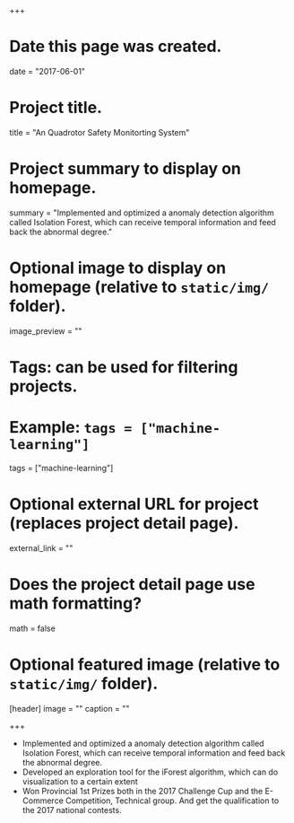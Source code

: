 +++
# Date this page was created.
date = "2017-06-01"

# Project title.
title = "An Quadrotor Safety Monitorting System"

# Project summary to display on homepage.
summary = "Implemented and optimized a anomaly detection algorithm called Isolation Forest, which can receive temporal information and feed back the abnormal degree."

# Optional image to display on homepage (relative to `static/img/` folder).
image_preview = ""

# Tags: can be used for filtering projects.
# Example: `tags = ["machine-learning"]`
tags = ["machine-learning"]

# Optional external URL for project (replaces project detail page).
external_link = ""

# Does the project detail page use math formatting?
math = false

# Optional featured image (relative to `static/img/` folder).
[header]
image = ""
caption = ""

+++

- Implemented and optimized a anomaly detection algorithm called Isolation Forest, which can receive temporal information and feed back the abnormal degree.
- Developed an exploration tool for the iForest algorithm, which can do visualization to a certain extent
- Won Provincial 1st Prizes both in the 2017 Challenge Cup and the E-Commerce Competition, Technical group. And get the qualification to the 2017 national contests.

